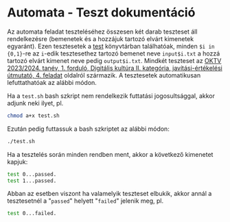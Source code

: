 # Automata - Teszt dokumentáció 

Az automata feladat teszteléséhez összesen két darab teszteset áll rendelkezésre  (bemenetek és a hozzájuk tartozó elvárt kimenetek egyaránt). Ezen tesztesetek a [test](./test/) könyvtárban találhatóak, minden `$i in {0,1}`-re az `i`-edik tesztesethez tartozó bemenet neve `input$i.txt` a hozzá tartozó elvárt kimenet neve pedig `output$i.txt`. Mindkét teszteset az [OKTV 2023/2024. tanév, 1. forduló, Digitális kultúra II. kategória, javítási-értékelési útmutató, 4. feladat](https://www.oktatas.hu/pub_bin/dload/kozoktatas/tanulmanyi_versenyek/oktv/oktv2023_2024_1ford/digkult2_javut1f_oktv_2324.pdf) oldalról származik. A tesztesetek automatikusan lefuttathatóak az alábbi módon.

Ha a `test.sh` bash szkript nem rendelkezik futtatási jogosultsággal, akkor adjunk neki ilyet, pl.
```bash
chmod a+x test.sh
```

Ezután pedig futtassuk a bash szkriptet az alábbi módon:
```bash
./test.sh
```

Ha a tesztelés során minden rendben ment, akkor a következő kimenetet kapjuk:
```bash
test 0...passed.
test 1...passed.
```

Abban az esetben viszont ha valamelyik teszteset elbukik, akkor annál a tesztesetnél a "`passed`" helyett "`failed`" jelenik meg, pl.
```bash
test 0...failed.
```